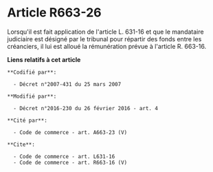 # Article R663-26

Lorsqu'il est fait application de l'article L. 631-16 et que le mandataire judiciaire est désigné par le tribunal pour
répartir des fonds entre les créanciers, il lui est alloué la rémunération prévue à l'article R. 663-16.

**Liens relatifs à cet article**

	**Codifié par**:

	  - Décret n°2007-431 du 25 mars 2007

	**Modifié par**:

	  - Décret n°2016-230 du 26 février 2016 - art. 4

	**Cité par**:

	  - Code de commerce - art. A663-23 (V)

	**Cite**:

	  - Code de commerce - art. L631-16
	  - Code de commerce - art. R663-16 (V)
